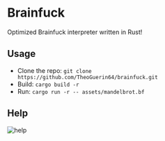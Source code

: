 # Brainfuck
Optimized Brainfuck interpreter written in Rust!

## Usage
 - Clone the repo: `git clone https://github.com/TheoGuerin64/brainfuck.git`
 - Build: `cargo build -r`
 - Run: `cargo run -r -- assets/mandelbrot.bf`

## Help
![help](https://github.com/TheoGuerin64/brainfuck/assets/57496441/a650ef22-9374-4dbd-b1f4-c2e64d024075)
